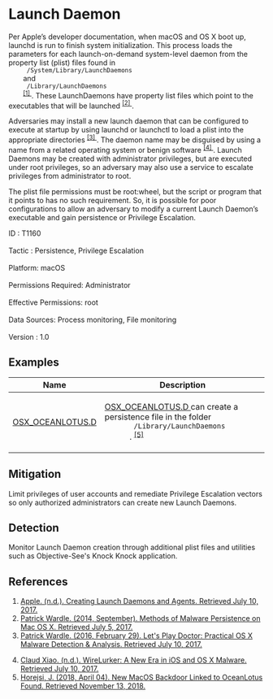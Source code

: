 <div class="container-fluid">
 <h1>
  Launch Daemon
 </h1>
 <div class="row">
  <div class="col-md-8 description-body">
   <p>
    Per Apple’s developer documentation, when macOS and OS X boot up, launchd is run to finish system initialization. This process loads the parameters for each launch-on-demand system-level daemon from the property list (plist) files found in
    <code>
     /System/Library/LaunchDaemons
    </code>
    and
    <code>
     /Library/LaunchDaemons
    </code>
    <span class="scite-citeref-number" data-reference="AppleDocs Launch Agent Daemons" id="scite-ref-1-a">
     <sup>
      <a aria-describedby="qtip-0" data-hasqtip="0" href="https://developer.apple.com/library/content/documentation/MacOSX/Conceptual/BPSystemStartup/Chapters/CreatingLaunchdJobs.html" target="_blank">
       [1]
      </a>
     </sup>
    </span>
    . These LaunchDaemons have property list files which point to the executables that will be launched
    <span class="scite-citeref-number" data-reference="Methods of Mac Malware Persistence" id="scite-ref-2-a">
     <sup>
      <a aria-describedby="qtip-1" data-hasqtip="1" href="https://www.virusbulletin.com/uploads/pdf/conference/vb2014/VB2014-Wardle.pdf" target="_blank">
       [2]
      </a>
     </sup>
    </span>
    .
   </p>
   <p>
    Adversaries may install a new launch daemon that can be configured to execute at startup by using launchd or launchctl to load a plist into the appropriate directories
    <span class="scite-citeref-number" data-reference="OSX Malware Detection" id="scite-ref-3-a">
     <sup>
      <a aria-describedby="qtip-2" data-hasqtip="2" href="https://www.synack.com/wp-content/uploads/2016/03/RSA_OSX_Malware.pdf" target="_blank">
       [3]
      </a>
     </sup>
    </span>
    . The daemon name may be disguised by using a name from a related operating system or benign software
    <span class="scite-citeref-number" data-reference="WireLurker" id="scite-ref-4-a">
     <sup>
      <a aria-describedby="qtip-3" data-hasqtip="3" href="https://www.paloaltonetworks.com/content/dam/pan/en_US/assets/pdf/reports/Unit_42/unit42-wirelurker.pdf" target="_blank">
       [4]
      </a>
     </sup>
    </span>
    . Launch Daemons may be created with administrator privileges, but are executed under root privileges, so an adversary may also use a service to escalate privileges from administrator to root.
   </p>
   <p>
    The plist file permissions must be root:wheel, but the script or program that it points to has no such requirement. So, it is possible for poor configurations to allow an adversary to modify a current Launch Daemon’s executable and gain persistence or Privilege Escalation.
   </p>
  </div>
  <div class="col-md-4">
   <div class="card">
    <div class="card-body">
     <div class="card-data">
      <span class="h5 card-title">
       ID
      </span>
      : T1160
      <br/>
      <br/>
     </div>
     <div class="card-data">
      <span class="h5 card-title">
      </span>
     </div>
     <div class="card-data">
      <span class="h5 card-title">
       Tactic
      </span>
      : Persistence, Privilege Escalation
      <br/>
      <br/>
     </div>
     <div class="card-data">
      <span class="h5 card-title">
       Platform:
      </span>
      macOS
      <br/>
      <br/>
     </div>
     <div class="card-data">
      <span class="h5 card-title">
      </span>
     </div>
     <div class="card-data">
      <span class="h5 card-title">
       Permissions Required:
      </span>
      Administrator
      <br/>
      <br/>
     </div>
     <div class="card-data">
      <span class="h5 card-title">
       Effective Permissions:
      </span>
      root
      <br/>
      <br/>
     </div>
     <div class="card-data">
      <span class="h5 card-title">
       Data Sources:
      </span>
      Process monitoring, File monitoring
      <br/>
      <br/>
     </div>
     <div class="card-data">
      <span class="h5 card-title">
      </span>
     </div>
     <div class="card-data">
      <span class="h5 card-title">
      </span>
     </div>
     <div class="card-data">
      <span class="h5 card-title">
      </span>
     </div>
     <div class="card-data">
      <span class="h5 card-title">
      </span>
     </div>
     <div class="card-data">
      <span class="h5 card-title">
      </span>
     </div>
     <div class="card-data">
      <span class="h5 card-title">
      </span>
     </div>
     <div class="card-data">
      <span class="h5 card-title">
      </span>
     </div>
     <div class="card-data">
      <span class="h5 card-title">
       Version
      </span>
      : 1.0
     </div>
    </div>
   </div>
  </div>
 </div>
 <h2 class="pt-3" id="examples">
  Examples
 </h2>
 <table class="table table-bordered table-light mt-2">
  <thead>
   <tr>
    <th scope="col">
     Name
    </th>
    <th scope="col">
     Description
    </th>
   </tr>
  </thead>
  <tbody class="bg-white">
   <tr>
    <td>
     <a href="https://attack.mitre.org/software/S0352">
      OSX_OCEANLOTUS.D
     </a>
    </td>
    <td>
     <p>
      <a href="https://attack.mitre.org/software/S0352">
       OSX_OCEANLOTUS.D
      </a>
      can create a persistence file in the folder
      <code>
       /Library/LaunchDaemons
      </code>
      .
      <span class="scite-citeref-number" data-reference="TrendMicro MacOS April 2018" id="scite-ref-5-a" onclick="scrollToRef('scite-5')">
       <sup>
        <a aria-describedby="qtip-4" data-hasqtip="4" href="https://blog.trendmicro.com/trendlabs-security-intelligence/new-macos-backdoor-linked-to-oceanlotus-found/" target="_blank">
         [5]
        </a>
       </sup>
      </span>
     </p>
    </td>
   </tr>
  </tbody>
 </table>
 <h2 class="pt-3" id="mitigation">
  Mitigation
 </h2>
 <p>
  Limit privileges of user accounts and remediate Privilege Escalation vectors so only authorized administrators can create new Launch Daemons.
 </p>
 <h2 class="pt-3" id="detection">
  Detection
 </h2>
 <p>
  Monitor Launch Daemon creation through additional plist files and utilities such as Objective-See's Knock Knock application.
 </p>
 <h2 class="pt-3" id="references">
  References
 </h2>
 <div class="row">
  <div class="col">
   <ol>
    <li>
     <span class="scite-citation" id="scite-1">
      <span class="scite-citation-text">
       <a class="external text" href="https://developer.apple.com/library/content/documentation/MacOSX/Conceptual/BPSystemStartup/Chapters/CreatingLaunchdJobs.html" name="scite-1" rel="nofollow" target="_blank">
        Apple. (n.d.). Creating Launch Daemons and Agents. Retrieved July 10, 2017.
       </a>
      </span>
     </span>
    </li>
    <li>
     <span class="scite-citation" id="scite-2">
      <span class="scite-citation-text">
       <a class="external text" href="https://www.virusbulletin.com/uploads/pdf/conference/vb2014/VB2014-Wardle.pdf" name="scite-2" rel="nofollow" target="_blank">
        Patrick Wardle. (2014, September). Methods of Malware Persistence on Mac OS X. Retrieved July 5, 2017.
       </a>
      </span>
     </span>
    </li>
    <li>
     <span class="scite-citation" id="scite-3">
      <span class="scite-citation-text">
       <a class="external text" href="https://www.synack.com/wp-content/uploads/2016/03/RSA_OSX_Malware.pdf" name="scite-3" rel="nofollow" target="_blank">
        Patrick Wardle. (2016, February 29). Let's Play Doctor: Practical OS X Malware Detection &amp; Analysis. Retrieved July 10, 2017.
       </a>
      </span>
     </span>
    </li>
   </ol>
  </div>
  <div class="col">
   <ol start="4.5">
    <li>
     <span class="scite-citation" id="scite-4">
      <span class="scite-citation-text">
       <a class="external text" href="https://www.paloaltonetworks.com/content/dam/pan/en_US/assets/pdf/reports/Unit_42/unit42-wirelurker.pdf" name="scite-4" rel="nofollow" target="_blank">
        Claud Xiao. (n.d.). WireLurker: A New Era in iOS and OS X Malware. Retrieved July 10, 2017.
       </a>
      </span>
     </span>
    </li>
    <li>
     <span class="scite-citation" id="scite-5">
      <span class="scite-citation-text">
       <a class="external text" href="https://blog.trendmicro.com/trendlabs-security-intelligence/new-macos-backdoor-linked-to-oceanlotus-found/" name="scite-5" rel="nofollow" target="_blank">
        Horejsi, J. (2018, April 04). New MacOS Backdoor Linked to OceanLotus Found. Retrieved November 13, 2018.
       </a>
      </span>
     </span>
    </li>
   </ol>
  </div>
 </div>
</div>
